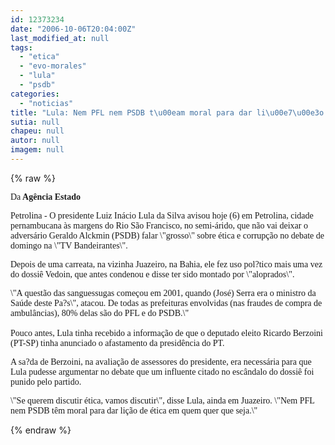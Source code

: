 ```yaml
---
id: 12373234
date: "2006-10-06T20:04:00Z"
last_modified_at: null
tags:
  - "etica"
  - "evo-morales"
  - "lula"
  - "psdb"
categories:
  - "noticias"
title: "Lula: Nem PFL nem PSDB t\u00eam moral para dar li\u00e7\u00e3o de \u00e9tica"
sutia: null
chapeu: null
autor: null
imagem: null
---
```

{% raw %}
<p><P><FONT face=Verdana>Da<STRONG> Agência Estado</STRONG></FONT></P><FONT face=Verdana></p>
<p><P>Petrolina - O presidente Luiz Inácio Lula da Silva avisou hoje (6) em Petrolina, cidade pernambucana às margens do Rio São Francisco, no semi-árido, que não vai deixar o adversário Geraldo Alckmin (PSDB) falar \"grosso\" sobre ética e corrupção no debate de domingo na \"TV Bandeirantes\". </P></p>
<p><P>Depois de uma carreata, na vizinha Juazeiro, na Bahia, ele fez uso pol?tico mais uma vez do dossiê Vedoin, que antes condenou e disse ter sido montado por \"aloprados\". </P></p>
<p><P>\"A questão das sanguessugas começou em 2001, quando (José) Serra era o ministro da Saúde deste Pa?s\", atacou. De todas as prefeituras envolvidas (nas fraudes de compra de ambulâncias), 80% delas são do PFL e do PSDB.\"<BR><BR>Pouco antes, Lula tinha recebido a informação de que o deputado eleito Ricardo Berzoini (PT-SP) tinha anunciado o afastamento da presidência do PT. </P></p>
<p><P>A sa?da de Berzoini, na avaliação de assessores do presidente, era necessária para que Lula pudesse argumentar no debate que um influente citado no escândalo do dossiê foi punido pelo partido. </P></p>
<p><P>\"Se querem discutir ética, vamos discutir\", disse Lula, ainda em Juazeiro. \"Nem PFL nem PSDB têm moral para dar lição de ética em quem quer que seja.\"</P></FONT> </p>
{% endraw %}